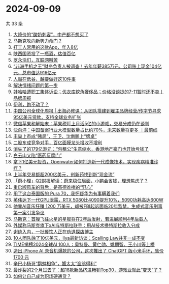 # 2024-09-09

共 33 条

<!-- BEGIN 36KR -->
<!-- 最后更新时间 2024-09-09 08:02:36 +0800 -->
1. [大降价的“酸奶刺客”，中产都不想买了](https://36kr.com/p/2940696491956866)
1. [马斯克攻向新势力命门？](https://36kr.com/p/2940968780176263)
1. [打工人常用的这款App，年入8亿](https://36kr.com/p/2940661814925960)
1. [陕西国资投了一瓶酒，估值百亿](https://36kr.com/p/2939669977996167)
1. [罗永浩们，互联网叫苦](https://36kr.com/p/2940017553038470)
1. [“非洲手机之王”财务负责人被调查！去年年薪385万元，公司账上现金104亿元，总市值达916亿元](https://36kr.com/p/2938761424837506)
1. [人越在低谷，越要做好这10件事](https://36kr.com/p/2938609449458312)
1. [解决情绪问题的第一步](https://36kr.com/p/2935733376572290)
1. [娃哈哈遭职工集体诉讼；优衣库挖角奢侈品；价格没谈拢的7-11暂时还不卖丨品牌周报](https://36kr.com/p/2939620919090053)
1. [伊利，跑不动了？](https://36kr.com/p/2939466053262215)
1. [中国公司全球化周报 | 出海必修课：从团队搭建到雇主品牌经营/传字节寻求95亿美元贷款，支持全球业务扩张](https://36kr.com/p/2939843505576838)
1. [微信苹果和解始末：苹果税盯上月活5亿的小游戏，交易分成仍在谈判](https://36kr.com/p/2939730541501061)
1. [沈向洋：中国备案行业大模型数量占比约70%，未来数量将更多 ｜最前线](https://36kr.com/p/2940837121940359)
1. [丰巢上市成“赌局”，王卫、沈南鹏上“牌桌”](https://36kr.com/p/2939848918785408)
1. [二股东成竞争对手，百亿面膜龙头增收不增利](https://36kr.com/p/2939758721587846)
1. [消失了的179亿港元：“包租公”生意缩水，香港地产豪门也开始亏钱了](https://36kr.com/p/2939730044771200)
1. [白云山又陷“医药反腐门”](https://36kr.com/p/2939399535107206)
1. [拿下1亿美元投资，Openwater如何打造新一代成像技术，实现疾病精准诊疗？](https://36kr.com/p/2940636877003656)
1. [上半年交易额超200亿美元，创新药找到新“现金流”](https://36kr.com/p/2940636812630917)
1. [「蔚小理」Q2财报解读：蔚来稳住局面，小鹏会省钱，理想焦虑了？](https://36kr.com/p/2939719934664071)
1. [重启顺风车的背后，是高德难掩的“野心”](https://36kr.com/p/2940030195965312)
1. [用了这台泰国版的 Pura 70，我怀疑华为有事瞒着我们](https://36kr.com/p/2941912660614019)
1. [英伟达下一代GPU泄露，RTX 5080比4090提升10%，5090功耗高达600W](https://36kr.com/p/2941974157924992)
1. [他靠AI音乐狂赚 1200 万美元，却被FBI起诉面临20年监禁，生成式音乐刑事第一案引发争议](https://36kr.com/p/2941924274166658)
1. [马斯克：首艘飞往火星的星舰将在2年后发射，若进展顺利4年后载人](https://36kr.com/p/2941948732103552)
1. [外媒称马斯克旗下xAI与特斯拉联手：用AI技术换特斯拉收入分成](https://36kr.com/p/2941949932411525)
1. [谢绝入内，一批餐饮人正在劝退探店博主](https://36kr.com/p/2941931973811074)
1. [10人团队融了10亿美元，Ilya最新访谈：Scalling Law并非一成不变](https://36kr.com/p/2941952091626118)
1. [TIME揭榜2024全球AI 100人：奥特曼、黄仁勋、姚期智、王小川等上榜](https://36kr.com/p/2941922287262337)
1. [造出 iPhone AI 录音机爆款的公司，这次推出了 ChatGPT 版小米手环，售价 1700 元](https://36kr.com/p/2941924093729410)
1. [辛巴小杨哥“鹬蚌相争”，蟹太太“渔翁得利”](https://36kr.com/p/2941518081317505)
1. [最炸裂的2个月过去了：超18款新品挤进畅销Top30，游戏业就此“变天”了？](https://36kr.com/p/2941501181926280)
1. [如何让自己成为职场硬通货？](https://36kr.com/p/2941430478379654)
<!-- END 36KR -->